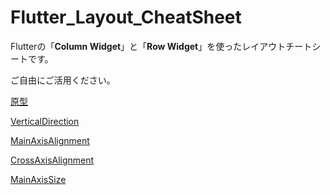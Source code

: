 # Flutter_Layout_CheatSheet

Flutterの「**Column Widget**」と「**Row Widget**」を使ったレイアウトチートシートです。

ご自由にご活用ください。

[原型](https://github.com/Naruse-Kazuki/Flutter_Layout_CheatSheet/tree/master/nomal)

[VerticalDirection](https://github.com/Naruse-Kazuki/Flutter_Layout_CheatSheet/tree/master/VerticalDirection)

[MainAxisAlignment](https://github.com/Naruse-Kazuki/Flutter_Layout_CheatSheet/tree/master/MainAxisAlignment)

[CrossAxisAlignment](https://github.com/Naruse-Kazuki/Flutter_Layout_CheatSheet/tree/master/CrossAxisAlignment)

[MainAxisSize](https://github.com/Naruse-Kazuki/Flutter_Layout_CheatSheet/tree/master/MainAxisSize)